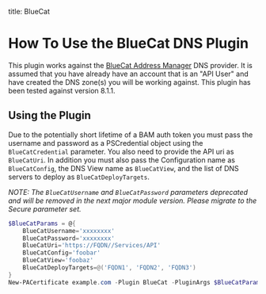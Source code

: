title: BlueCat

# How To Use the BlueCat DNS Plugin

This plugin works against the [BlueCat Address Manager](https://www.bluecatnetworks.com/platform/management/bluecat-address-manager/) DNS provider. It is assumed that you have already have an account that is an "API User" and have created the DNS zone(s) you will be working against. This plugin has been tested against version 8.1.1.

## Using the Plugin

Due to the potentially short lifetime of a BAM auth token you must pass the username and password as a PSCredential object using the `BlueCatCredential` parameter. You also need to provide the API uri as `BlueCatUri`. In addition you must also pass the Configuration name as `BlueCatConfig`, the DNS View name as `BlueCatView`, and the list of DNS servers to deploy as `BlueCatDeployTargets`.

*NOTE: The `BlueCatUsername` and `BlueCatPassword` parameters deprecated and will be removed in the next major module version. Please migrate to the Secure parameter set.*

```powershell
$BlueCatParams = @{
    BlueCatUsername='xxxxxxxx'
    BlueCatPassword='xxxxxxxx'
    BlueCatUri='https://FQDN//Services/API'
    BlueCatConfig='foobar'
    BlueCatView='foobaz'
    BlueCatDeployTargets=@('FQDN1', 'FQDN2', 'FQDN3')
}
New-PACertificate example.com -Plugin BlueCat -PluginArgs $BlueCatParams
```
